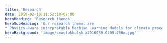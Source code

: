```yaml
---
title: 'Research'
date: 2018-02-10T11:52:18+07:00
heroHeading: 'Research themes'
heroSubHeading: 'Our research themes are
* Physics-aware interpretable Machine Learning Models for climate processes'
heroBackground: 'image/seaofokhotsk.a2016039.0305.250m.jpg'
---
```

